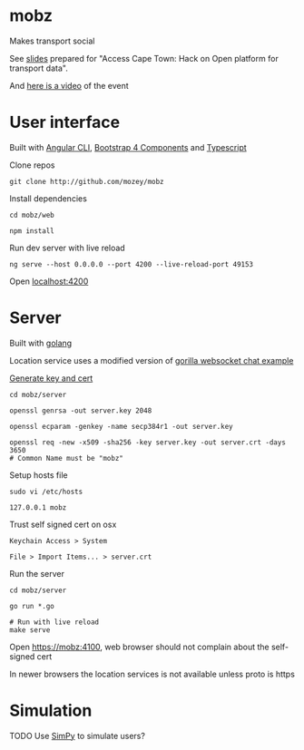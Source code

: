 # mobz

Makes transport social

See [slides](https://docs.google.com/presentation/d/15UZS_MdcvEklibB5Yn_NOAJB_8mPAa-fHs8vFU87ljk/edit) 
prepared for "Access Cape Town: Hack on Open platform for transport data".

And [here is a video](https://www.youtube.com/watch?v=rtW-cYF-tqY) of the event


# User interface

Built with [Angular CLI](https://github.com/angular/angular-cli),
[Bootstrap 4 Components](https://ng-bootstrap.github.io/#/home)
and [Typescript](https://www.typescriptlang.org/)

Clone repos

    git clone http://github.com/mozey/mobz
    
Install dependencies

    cd mobz/web
    
    npm install
    
Run dev server with live reload
    
    ng serve --host 0.0.0.0 --port 4200 --live-reload-port 49153
    
Open [localhost:4200](localhost:4200)


# Server

Built with [golang](https://golang.org/) 

Location service uses a modified version of 
[gorilla websocket chat example](https://github.com/gorilla/websocket/tree/master/examples/chat) 

[Generate key and cert](https://gist.github.com/denji/12b3a568f092ab951456)

    cd mobz/server
    
    openssl genrsa -out server.key 2048
    
    openssl ecparam -genkey -name secp384r1 -out server.key
    
    openssl req -new -x509 -sha256 -key server.key -out server.crt -days 3650
    # Common Name must be "mobz"
    
Setup hosts file
    
    sudo vi /etc/hosts
    
    127.0.0.1 mobz
    
Trust self signed cert on osx

    Keychain Access > System
    
    File > Import Items... > server.crt

Run the server 

    cd mobz/server
    
    go run *.go
    
    # Run with live reload
    make serve

Open [https://mobz:4100](https://mobz:4100),
web browser should not complain about the self-signed cert

In newer browsers the location services is not available unless proto is https 


# Simulation

TODO Use [SimPy](https://simpy.readthedocs.io/en/latest/) to simulate users?

